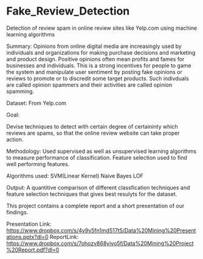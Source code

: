 # Fake_Review_Detection
Detection of review spam in online review sites like Yelp.com using machine learning algorithms

Summary:
Opinions from online digital media are increasingly used by individuals and organizations for 
making purchase decisions and marketing and product design. 
Positive opinions often mean profits and fames for businesses and individuals. 
This is a strong incentives for people to game the system and manipulate user sentiment 
by posting fake opinions or reviews to promote or to discredit some target products. 
Such indivduals are called opinion spammers and their activities are called opinion spamming.

Dataset: From Yelp.com

Goal:

Devise techniques to detect with certain degree of certaininty which reviews are spams, 
so that the online review website can take proper action.

Methodology: 
Used supervised as well as unsupervised learning algorithms to measure performance of classification. 
Feature selection used to find well performing features.

Algorithms used: 
SVM(Linear Kernel) 
Naive Bayes 
LOF

Output: 
A quantitive comparison of different classfication techniques and feature selection
techniques that gives best resulyts for the dataset.

This project contains a complete report and a short presentation of our findings.

Presentation Link: https://www.dropbox.com/s/4y9v5fn1md517t5/Data%20Mining%20Presentations.pptx?dl=0
ReportLink: https://www.dropbox.com/s/7ohozv868yivo5f/Data%20Mining%20Project%20Report.pdf?dl=0
